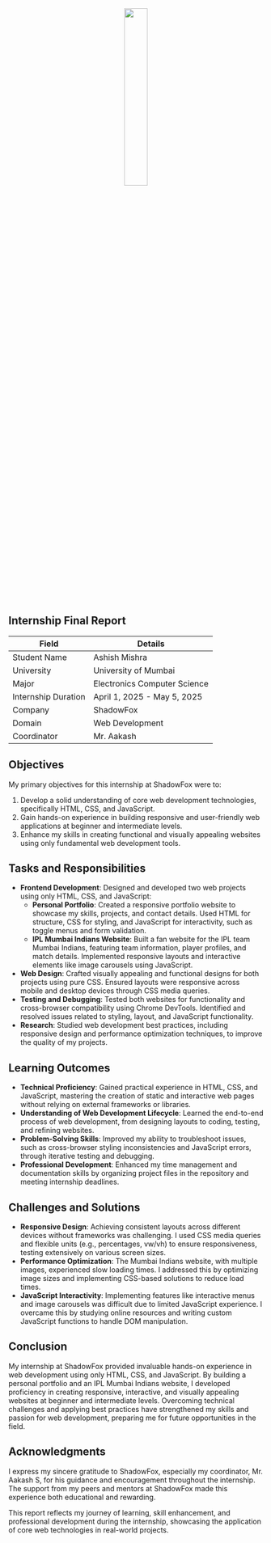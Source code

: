 <div align='center'><img style="width:30%" src='https://github.com/user-attachments/assets/05cbfb3f-4d0b-413c-bc6b-aa985351a3fb'/></div>



## Internship Final Report

| Field                 | Details                     |
|-----------------------|-----------------------------|
| Student Name          | Ashish Mishra               |
| University            | University of Mumbai        |
| Major                 | Electronics Computer Science|
| Internship Duration   | April 1, 2025 - May 5, 2025 |
| Company               | ShadowFox                   |
| Domain                | Web Development             |
| Coordinator           | Mr. Aakash                  |  

## Objectives
My primary objectives for this internship at ShadowFox were to:
1. Develop a solid understanding of core web development technologies, specifically HTML, CSS, and JavaScript.
2. Gain hands-on experience in building responsive and user-friendly web applications at beginner and intermediate levels.
3. Enhance my skills in creating functional and visually appealing websites using only fundamental web development tools.

## Tasks and Responsibilities
- **Frontend Development**: Designed and developed two web projects using only HTML, CSS, and JavaScript:
  - **Personal Portfolio**: Created a responsive portfolio website to showcase my skills, projects, and contact details. Used HTML for structure, CSS for styling, and JavaScript for interactivity, such as toggle menus and form validation.
  - **IPL Mumbai Indians Website**: Built a fan website for the IPL team Mumbai Indians, featuring team information, player profiles, and match details. Implemented responsive layouts and interactive elements like image carousels using JavaScript.
- **Web Design**: Crafted visually appealing and functional designs for both projects using pure CSS. Ensured layouts were responsive across mobile and desktop devices through CSS media queries.
- **Testing and Debugging**: Tested both websites for functionality and cross-browser compatibility using Chrome DevTools. Identified and resolved issues related to styling, layout, and JavaScript functionality.
- **Research**: Studied web development best practices, including responsive design and performance optimization techniques, to improve the quality of my projects.

## Learning Outcomes
- **Technical Proficiency**: Gained practical experience in HTML, CSS, and JavaScript, mastering the creation of static and interactive web pages without relying on external frameworks or libraries.
- **Understanding of Web Development Lifecycle**: Learned the end-to-end process of web development, from designing layouts to coding, testing, and refining websites.
- **Problem-Solving Skills**: Improved my ability to troubleshoot issues, such as cross-browser styling inconsistencies and JavaScript errors, through iterative testing and debugging.
- **Professional Development**: Enhanced my time management and documentation skills by organizing project files in the repository and meeting internship deadlines.

## Challenges and Solutions
- **Responsive Design**: Achieving consistent layouts across different devices without frameworks was challenging. I used CSS media queries and flexible units (e.g., percentages, vw/vh) to ensure responsiveness, testing extensively on various screen sizes.
- **Performance Optimization**: The Mumbai Indians website, with multiple images, experienced slow loading times. I addressed this by optimizing image sizes and implementing CSS-based solutions to reduce load times.
- **JavaScript Interactivity**: Implementing features like interactive menus and image carousels was difficult due to limited JavaScript experience. I overcame this by studying online resources and writing custom JavaScript functions to handle DOM manipulation.

## Conclusion
My internship at ShadowFox provided invaluable hands-on experience in web development using only HTML, CSS, and JavaScript. By building a personal portfolio and an IPL Mumbai Indians website, I developed proficiency in creating responsive, interactive, and visually appealing websites at beginner and intermediate levels. Overcoming technical challenges and applying best practices have strengthened my skills and passion for web development, preparing me for future opportunities in the field.

## Acknowledgments
I express my sincere gratitude to ShadowFox, especially my coordinator, Mr. Aakash S, for his guidance and encouragement throughout the internship. The support from my peers and mentors at ShadowFox made this experience both educational and rewarding.

This report reflects my journey of learning, skill enhancement, and professional development during the internship, showcasing the application of core web technologies in real-world projects.

